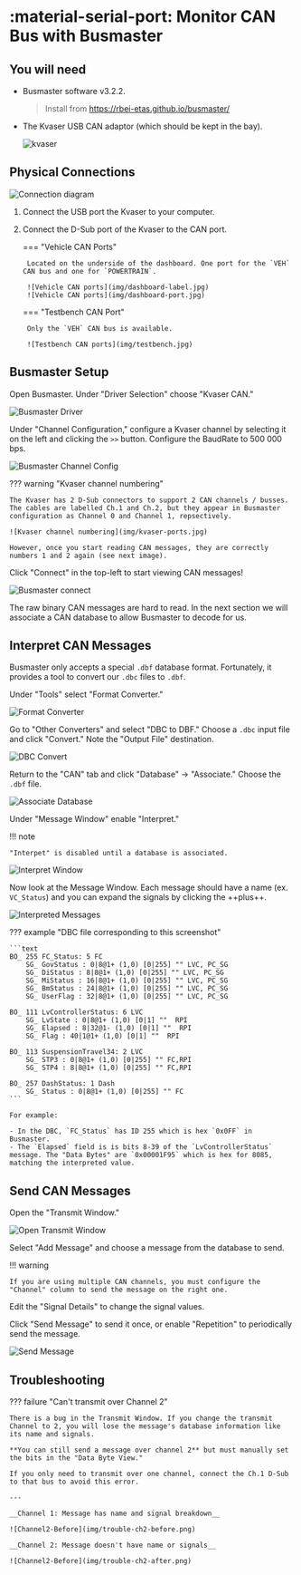 # :material-serial-port: Monitor CAN Bus with Busmaster

## You will need

- Busmaster software v3.2.2.

    > Install from <https://rbei-etas.github.io/busmaster/>

- The Kvaser USB CAN adaptor (which should be kept in the bay).

    ![kvaser](img/kvaser.jpg)

## Physical Connections

![Connection diagram](img/connections.png)

1. Connect the USB port the Kvaser to your computer.
2. Connect the D-Sub port of the Kvaser to the CAN port.

    === "Vehicle CAN Ports"

        Located on the underside of the dashboard. One port for the `VEH` CAN bus and one for `POWERTRAIN`.

        ![Vehicle CAN ports](img/dashboard-label.jpg)
        ![Vehicle CAN ports](img/dashboard-port.jpg)

    === "Testbench CAN Port"

        Only the `VEH` CAN bus is available.

        ![Testbench CAN ports](img/testbench.jpg)

## Busmaster Setup

Open Busmaster. Under "Driver Selection" choose "Kvaser CAN."

![Busmaster Driver](img/1-busmaster-kvaser.png)

Under "Channel Configuration," configure a Kvaser channel by selecting it on the left and clicking the `>>` button. Configure the BaudRate to 500 000 bps.

![Busmaster Channel Config](img/2-busmaster-channel.png)

??? warning "Kvaser channel numbering"

    The Kvaser has 2 D-Sub connectors to support 2 CAN channels / busses. The cables are labelled Ch.1 and Ch.2, but they appear in Busmaster configuration as Channel 0 and Channel 1, repsectively.

    ![Kvaser channel numbering](img/kvaser-ports.jpg)

    However, once you start reading CAN messages, they are correctly numbers 1 and 2 again (see next image).

Click "Connect" in the top-left to start viewing CAN messages!

![Busmaster connect](img/3-busmaster-connect.png)

The raw binary CAN messages are hard to read. In the next section we will associate a CAN database to allow Busmaster to decode for us.

## Interpret CAN Messages

Busmaster only accepts a special `.dbf` database format. Fortunately, it provides a tool to convert our `.dbc` files to `.dbf`.

Under "Tools" select "Format Converter."

![Format Converter](img/busmaster-format-cvt.png)

Go to "Other Converters" and select "DBC to DBF." Choose a `.dbc` input file and click "Convert." Note the "Output File" destination.

![DBC Convert](img/dbc-to-dbf.png)

Return to the "CAN" tab and click "Database" → "Associate." Choose the `.dbf` file.

![Associate Database](img/busmaster-associate.png)

Under "Message Window" enable "Interpret."

!!! note

    "Interpet" is disabled until a database is associated.

![Interpret Window](img/enable-interpret.png)

Now look at the Message Window. Each message should have a name (ex. `VC_Status`) and you can expand the signals by clicking the ++plus++.

![Interpreted Messages](img/interpreted.png)

??? example "DBC file corresponding to this screenshot"

    ```text
    BO_ 255 FC_Status: 5 FC
        SG_ GovStatus : 0|8@1+ (1,0) [0|255] "" LVC, PC_SG
        SG_ DiStatus : 8|8@1+ (1,0) [0|255] "" LVC, PC_SG
        SG_ MiStatus : 16|8@1+ (1,0) [0|255] "" LVC, PC_SG
        SG_ BmStatus : 24|8@1+ (1,0) [0|255] "" LVC, PC_SG
        SG_ UserFlag : 32|8@1+ (1,0) [0|255] "" LVC, PC_SG

    BO_ 111 LvControllerStatus: 6 LVC
        SG_ LvState : 0|8@1+ (1,0) [0|1] ""  RPI
        SG_ Elapsed : 8|32@1- (1,0) [0|1] ""  RPI
        SG_ Flag : 40|1@1+ (1,0) [0|1] ""  RPI

    BO_ 113 SuspensionTravel34: 2 LVC
        SG_ STP3 : 0|8@1+ (1,0) [0|255] "" FC,RPI
        SG_ STP4 : 8|8@1+ (1,0) [0|255] "" FC,RPI

    BO_ 257 DashStatus: 1 Dash
        SG_ Status : 0|8@1+ (1,0) [0|255] "" FC
    ```

    For example:

    - In the DBC, `FC_Status` has ID 255 which is hex `0x0FF` in Busmaster.
    - The `Elapsed` field is is bits 8-39 of the `LvControllerStatus` message. The "Data Bytes" are `0x00001F95` which is hex for 8085, matching the interpreted value.

## Send CAN Messages

Open the "Transmit Window."

![Open Transmit Window](img/open-transmit-window.png)

Select "Add Message" and choose a message from the database to send.

!!! warning

    If you are using multiple CAN channels, you must configure the "Channel" column to send the message on the right one.

Edit the "Signal Details" to change the signal values.

Click "Send Message" to send it once, or enable "Repetition" to periodically send the message.

![Send Message](img/send-message.png)

## Troubleshooting

??? failure "Can't transmit over Channel 2"

    There is a bug in the Transmit Window. If you change the transmit Channel to 2, you will lose the message's database information like its name and signals.

    **You can still send a message over channel 2** but must manually set the bits in the "Data Byte View."

    If you only need to transmit over one channel, connect the Ch.1 D-Sub to that bus to avoid this error.

    ---

    __Channel 1: Message has name and signal breakdown__

    ![Channel2-Before](img/trouble-ch2-before.png)

    __Channel 2: Message doesn't have name or signals__

    ![Channel2-Before](img/trouble-ch2-after.png)
